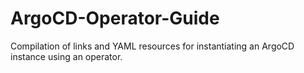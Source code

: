 # ArgoCD-Operator-Guide
Compilation of links and YAML resources for instantiating an ArgoCD instance using an operator.
